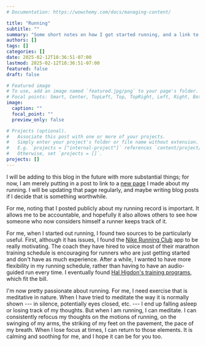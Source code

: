 ```yaml
---
# Documentation: https://wowchemy.com/docs/managing-content/

title: "Running"
subtitle: ""
summary: "Some short notes on how I got started running, and a link to a page where I keep track of it."
authors: []
tags: []
categories: []
date: 2025-02-12T18:36:51-07:00
lastmod: 2025-02-12T18:36:51-07:00
featured: false
draft: false

# Featured image
# To use, add an image named `featured.jpg/png` to your page's folder.
# Focal points: Smart, Center, TopLeft, Top, TopRight, Left, Right, BottomLeft, Bottom, BottomRight.
image:
  caption: ""
  focal_point: ""
  preview_only: false

# Projects (optional).
#   Associate this post with one or more of your projects.
#   Simply enter your project's folder or file name without extension.
#   E.g. `projects = ["internal-project"]` references `content/project/deep-learning/index.md`.
#   Otherwise, set `projects = []`.
projects: []
---
```


I will be adding to this blog in the future with more substantial things; for now, I am merely putting in a post to link to a [new page](/personal/running/) I made about my running. I will be updating that page regularly, and maybe writing blog posts if I decide that is something worthwhile.

For me, noting that I posted publicly about my running record is important. It allows me to be accountable, and hopefully it also allows others to see how someone who now considers himself a runner keeps track of it.

For me, when I started out running, I found two sources to be particularly useful. First, although it has issues, I found the [Nike Running Club](https://www.nike.com/nrc-app) app to be really motivating. The coach they have hired to voice most of their marathon training schedule is encouraging for runners who are just getting started and don't have as much experience. After a while, I wanted to have more flexibility in my running schedule, rather than having to have an audio-guided run every time. I eventually found [Hal Higdon's training programs](https://www.halhigdon.com/), which fit the bill.

I'm now pretty passionate about running. For me, I need exercise that is meditative in nature. When I have tried to meditate the way it is normally shown --- in silence, potentially eyes closed, etc. --- I end up falling asleep or losing track of my thoughts. But when I am running, I can meditate. I can consistently refocus my thoughts on the motions of running, on the swinging of my arms, the striking of my feet on the pavement, the pace of my breath. When I lose focus at times, I can return to those elements. It is calming and soothing for me, and I hope it can be for you too.
